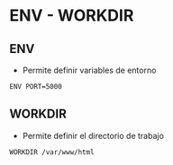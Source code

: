 # ENV - WORKDIR

## ENV

- Permite definir variables de entorno

```
ENV PORT=5000
```

## WORKDIR

- Permite definir el directorio de trabajo

```
WORKDIR /var/www/html
```
